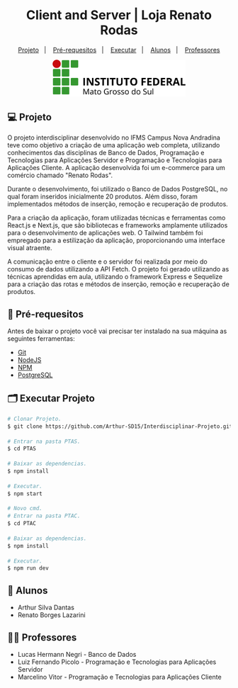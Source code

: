 <h1 align="center">
  Client and Server | Loja Renato Rodas
</h1>

<p align="center">
  <a href="#-Projeto">Projeto</a>&nbsp;&nbsp;&nbsp;|&nbsp;&nbsp;&nbsp;
  <a href="#-Pré-requesitos">Pré-requesitos</a>&nbsp;&nbsp;&nbsp;|&nbsp;&nbsp;&nbsp;
  <a href="#-Executar Projeto">Executar</a>&nbsp;&nbsp;&nbsp;|&nbsp;&nbsp;&nbsp;
  <a href="#-Alunos">Alunos</a>&nbsp;&nbsp;&nbsp;|&nbsp;&nbsp;&nbsp;
  <a href="#-Professores">Professores</a>
</p>

<p align="center">
  <img src="https://github.com/Arthur-SD15/PTAS-2-Cadastro-Pessoas/raw/main/logo_ifms.png" width="300px">
</p>

## 💻 Projeto

O projeto interdisciplinar desenvolvido no IFMS Campus Nova Andradina teve como objetivo a criação de uma aplicação web completa, utilizando conhecimentos das disciplinas de Banco de Dados, Programação e Tecnologias para Aplicações Servidor e Programação e Tecnologias para Aplicações Cliente. A aplicação desenvolvida foi um e-commerce para um comércio chamado "Renato Rodas".

Durante o desenvolvimento, foi utilizado o Banco de Dados PostgreSQL, no qual foram inseridos inicialmente 20 produtos. Além disso, foram implementados métodos de inserção, remoção e recuperação de produtos.

Para a criação da aplicação, foram utilizadas técnicas e ferramentas como React.js e Next.js, que são bibliotecas e frameworks amplamente utilizados para o desenvolvimento de aplicações web. O Tailwind também foi empregado para a estilização da aplicação, proporcionando uma interface visual atraente.

A comunicação entre o cliente e o servidor foi realizada por meio do consumo de dados utilizando a API Fetch. O projeto foi gerado utilizando as técnicas aprendidas em aula, utilizando o framework Express e Sequelize para a criação das rotas e métodos de inserção, remoção e recuperação de produtos.


## 📝 Pré-requesitos

Antes de baixar o projeto você vai precisar ter instalado na sua máquina as seguintes ferramentas:

- [Git](https://git-scm.com)
- [NodeJS](https://nodejs.org/en/)
- [NPM](https://www.npmjs.com/)
- [PostgreSQL](https://www.postgresql.org/)

## 🗂 Executar Projeto

```bash
# Clonar Projeto.
$ git clone https://github.com/Arthur-SD15/Interdisciplinar-Projeto.git

# Entrar na pasta PTAS.
$ cd PTAS

# Baixar as dependencias.
$ npm install

# Executar.
$ npm start

# Novo cmd.
# Entrar na pasta PTAC.
$ cd PTAC

# Baixar as dependencias.
$ npm install

# Executar.
$ npm run dev

 ```

## 🧑 Alunos

- Arthur Silva Dantas
- Renato Borges Lazarini

## 🧑‍🏫 Professores

- Lucas Hermann Negri - Banco de Dados
- Luiz Fernando Picolo - Programação e Tecnologias para Aplicações Servidor
- Marcelino Vitor - Programação e Tecnologias para Aplicações Cliente
